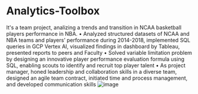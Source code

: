 # Analytics-Toolbox
It's a team project, analizing a trends and transition in NCAA basketball players performance in NBA.
•	Analyzed structured datasets of NCAA and NBA teams and players’ performance during 2014-2018, implemented SQL queries in GCP Vertex AI, visualized findings in dashboard by Tableau, presented reports to peers and Faculty
•	Solved variable limitation problem by designing an innovative player performance evaluation formula using SQL, enabling scouts to identify and recruit top player talent
•	As project manager, honed leadership and collaboration skills in a diverse team, designed an agile team contract, initiated time and process management, and developed communication skills
![image](https://github.com/user-attachments/assets/7b11510e-b462-4551-8eac-b0f23fc60473)

